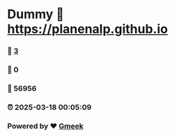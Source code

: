 # Dummy :link: https://planenalp.github.io 
### :page_facing_up: [3](https://planenalp.github.io/tag.html) 
### :speech_balloon: 0 
### :hibiscus: 56956 
### :alarm_clock: 2025-03-18 00:05:09 
### Powered by :heart: [Gmeek](https://github.com/Meekdai/Gmeek)
